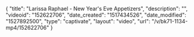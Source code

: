 {
    "title": "Larissa Raphael - New Year's Eve Appetizers",
    "description": "",
    "videoid": "152622706",
    "date_created": "1517434526",
    "date_modified": "1527892500",
    "type": "captivate",
    "layout": "video",
    "url": "\/v\/bk71-1134-mp4\/152622706"
}